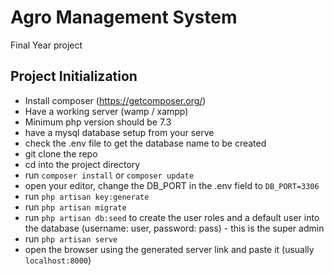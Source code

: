 # Agro Management System

Final Year project

## Project Initialization

- Install composer (<https://getcomposer.org/>)
- Have a working server (wamp / xampp)
- Minimum php version should be 7.3
- have a mysql database setup from your serve
- check the  .env file to get the database name to be created
- git clone the repo
- cd into the project directory
- run ```composer install``` or ```composer update```
- open your editor, change the DB_PORT in the .env field  to ```DB_PORT=3306```
- run ```php artisan key:generate```
- run ```php artisan migrate```
- run ```php artisan db:seed``` to create the user roles and a default user into the database (username: user, password: pass) - this is the super admin
- run ```php artisan serve```
- open the browser using the generated server link and paste it (usually ```localhost:8000```)
